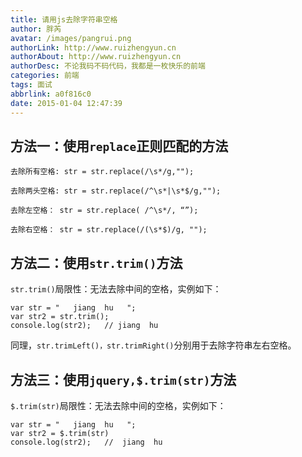 ```yaml
---
title: 请用js去除字符串空格
author: 胖芮
avatar: /images/pangrui.png
authorLink: http://www.ruizhengyun.cn
authorAbout: http://www.ruizhengyun.cn
authorDesc: 不论我码不码代码，我都是一枚快乐的前端
categories: 前端
tags: 面试
abbrlink: a0f816c0
date: 2015-01-04 12:47:39
---
```

## 方法一：使用`replace`正则匹配的方法
```
去除所有空格: str = str.replace(/\s*/g,"");      

去除两头空格: str = str.replace(/^\s*|\s*$/g,"");

去除左空格： str = str.replace( /^\s*/, “”);

去除右空格： str = str.replace(/(\s*$)/g, ""); 
```

## 方法二：使用`str.trim()`方法
`str.trim()`局限性：无法去除中间的空格，实例如下：
```
var str = "   jiang  hu   ";
var str2 = str.trim();
console.log(str2);   // jiang  hu
```
同理，`str.trimLeft()，str.trimRight()`分别用于去除字符串左右空格。


## 方法三：使用`jquery,$.trim(str)`方法
`$.trim(str)`局限性：无法去除中间的空格，实例如下：
```
var str = "   jiang  hu   ";
var str2 = $.trim(str)
console.log(str2);   //  jiang  hu
```
